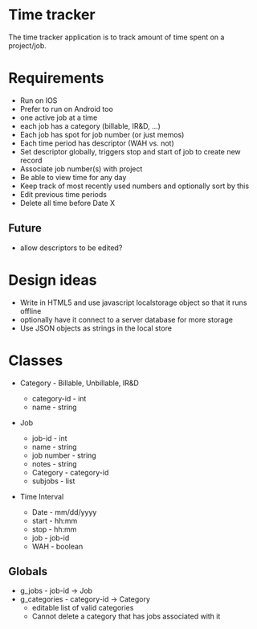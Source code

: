 Time tracker
===========

The time tracker application is to track amount of time spent on a
project/job.


Requirements
============

* Run on IOS
* Prefer to run on Android too
* one active job at a time
* each job has a category (billable, IR&D, ...)
* Each job has spot for job number (or just memos)
* Each time period has descriptor (WAH vs. not)
* Set descriptor globally, triggers stop and start of job to create new record
* Associate job number(s) with project
* Be able to view time for any day
* Keep track of most recently used numbers and optionally sort by this
* Edit previous time periods
* Delete all time before Date X

Future
------
* allow descriptors to be edited?


Design ideas
============

* Write in HTML5 and use javascript localstorage object so that it runs offline
* optionally have it connect to a server database for more storage
* Use JSON objects as strings in the local store

Classes
=======

* Category - Billable, Unbillable, IR&D
  * category-id - int
  * name - string
  
* Job
  * job-id - int
  * name - string
  * job number - string
  * notes - string
  * Category - category-id
  * subjobs - list<job-id>

* Time Interval
  * Date - mm/dd/yyyy
  * start - hh:mm
  * stop - hh:mm
  * job - job-id
  * WAH - boolean

Globals
-------

* g_jobs - job-id -> Job
* g_categories - category-id -> Category
  * editable list of valid categories
  * Cannot delete a category that has jobs associated with it
